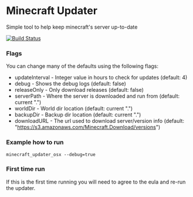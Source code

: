 # Minecraft Updater
Simple tool to help keep minecraft's server up-to-date

[![Build Status](https://travis-ci.org/joekr/minecraft_updater.svg?branch=master)](https://travis-ci.org/joekr/minecraft_updater)

### Flags
You can change many of the defaults using the following flags:

* updateInterval - Integer value in hours to check for updates (default: 4)
* debug - Shows the debug logs (default: false)
* releaseOnly - Only download releases (default: false)
* serverPath - Where the server is downloaded and run from (default: current ".")
* worldDir - World dir location (default: current ".")
* backupDir - Backup dir location (default: current ".")
* downloadURL - The url used to download server/version info (default: "https://s3.amazonaws.com/Minecraft.Download/versions")

### Example how to run

`minecraft_updater_osx --debug=true`

### First time run
If this is the first time running you will need to agree to the eula and re-run the updater.
